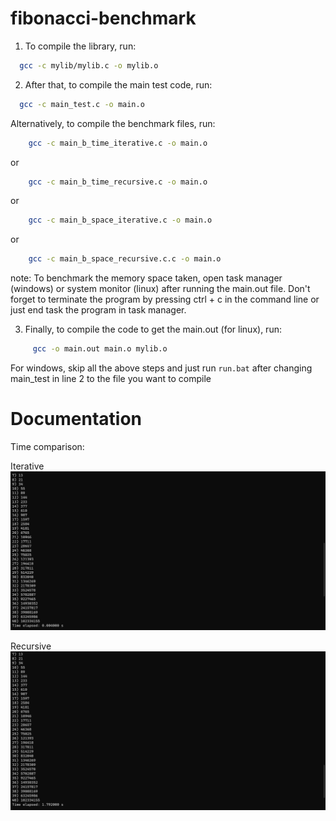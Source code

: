 # fibonacci-benchmark

1. To compile the library, run:
  ```sh
    gcc -c mylib/mylib.c -o mylib.o
  ```
 
 
 
2. After that, to compile the main test code, run:
  ```sh
    gcc -c main_test.c -o main.o
  ```
  
Alternatively, to compile the benchmark files, run:
   
  ```sh
      gcc -c main_b_time_iterative.c -o main.o
  ```   
or
   
  ```sh
      gcc -c main_b_time_recursive.c -o main.o
  ```
or
   
  ```sh
      gcc -c main_b_space_iterative.c -o main.o
  ```
or
   
  ```sh
      gcc -c main_b_space_recursive.c.c -o main.o
  ```

note: To benchmark the memory space taken, open task manager (windows) or system monitor (linux) after running the main.out file. Don't forget to terminate the program by pressing ctrl + c in the command line or just end task the program in task manager.


3. Finally, to compile the code to get the main.out (for linux), run:
  ```sh
       gcc -o main.out main.o mylib.o
  ```

   For windows, skip all the above steps and just run 
    ```
      run.bat
    ```
   after changing main_test in line 2 to the file you want to compile

# Documentation
Time comparison:

Iterative
![Time taken for main_b_time_iterative.c](./time-iterative.png)

Recursive![Time taken for main_b_time_recursive.c](./time-recursive.png)
